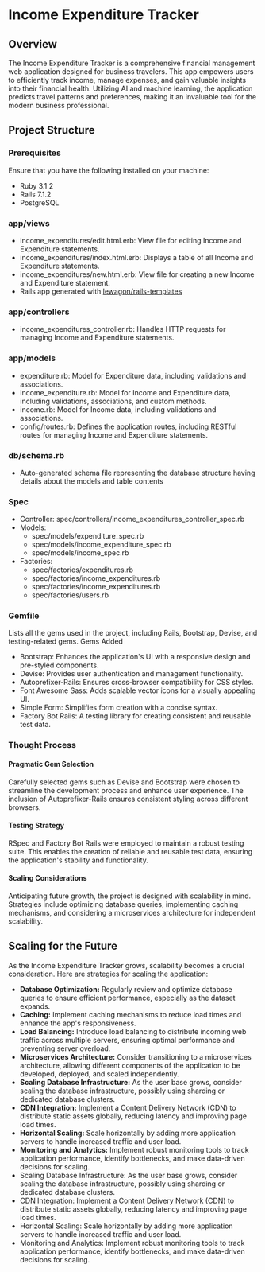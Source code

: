 
# Income Expenditure Tracker

## Overview

The Income Expenditure Tracker is a comprehensive financial management web application designed for business travelers. This app empowers users to efficiently track income, manage expenses, and gain valuable insights into their financial health. Utilizing AI and machine learning, the application predicts travel patterns and preferences, making it an invaluable tool for the modern business professional.

## Project Structure

### Prerequisites

Ensure that you have the following installed on your machine:

- Ruby 3.1.2
- Rails 7.1.2
- PostgreSQL


### app/views
- income_expenditures/edit.html.erb: View file for editing Income and Expenditure statements.
- income_expenditures/index.html.erb: Displays a table of all Income and Expenditure statements.
- income_expenditures/new.html.erb: View file for creating a new Income and Expenditure statement.
- Rails app generated with [lewagon/rails-templates](https://github.com/lewagon/rails-templates)

### app/controllers
- income_expenditures_controller.rb: Handles HTTP requests for managing Income and Expenditure statements.

### app/models
- expenditure.rb: Model for Expenditure data, including validations and associations.
- income_expenditure.rb: Model for Income and Expenditure data, including validations, associations, and custom methods.
- income.rb: Model for Income data, including validations and associations.
- config/routes.rb: Defines the application routes, including RESTful routes for managing Income and Expenditure statements.

### db/schema.rb
- Auto-generated schema file representing the database structure having details about the models and table contents

###  Spec
- Controller: spec/controllers/income_expenditures_controller_spec.rb
- Models: 
  - spec/models/expenditure_spec.rb
  - spec/models/income_expenditure_spec.rb
  - spec/models/income_spec.rb
- Factories:
  - spec/factories/expenditures.rb
  - spec/factories/income_expenditures.rb
  - spec/factories/income_expenditures.rb
  - spec/factories/users.rb

### Gemfile
Lists all the gems used in the project, including Rails, Bootstrap, Devise, and testing-related gems.
Gems Added

- Bootstrap: Enhances the application's UI with a responsive design and pre-styled components.
- Devise: Provides user authentication and management functionality.
- Autoprefixer-Rails: Ensures cross-browser compatibility for CSS styles.
- Font Awesome Sass: Adds scalable vector icons for a visually appealing UI.
- Simple Form: Simplifies form creation with a concise syntax.
- Factory Bot Rails: A testing library for creating consistent and reusable test data.

### Thought Process

#### Pragmatic Gem Selection

Carefully selected gems such as Devise and Bootstrap were chosen to streamline the development process and enhance user experience. The inclusion of Autoprefixer-Rails ensures consistent styling across different browsers.

#### Testing Strategy

RSpec and Factory Bot Rails were employed to maintain a robust testing suite. This enables the creation of reliable and reusable test data, ensuring the application's stability and functionality.

#### Scaling Considerations

Anticipating future growth, the project is designed with scalability in mind. Strategies include optimizing database queries, implementing caching mechanisms, and considering a microservices architecture for independent scalability.

## Scaling for the Future

As the Income Expenditure Tracker grows, scalability becomes a crucial consideration. Here are strategies for scaling the application:

- **Database Optimization:** Regularly review and optimize database queries to ensure efficient performance, especially as the dataset expands.
- **Caching:** Implement caching mechanisms to reduce load times and enhance the app's responsiveness.
- **Load Balancing:** Introduce load balancing to distribute incoming web traffic across multiple servers, ensuring optimal performance and preventing server overload.
- **Microservices Architecture:** Consider transitioning to a microservices architecture, allowing different components of the application to be developed, deployed, and scaled independently.
- **Scaling Database Infrastructure:** As the user base grows, consider scaling the database infrastructure, possibly using sharding or dedicated database clusters.
- **CDN Integration:** Implement a Content Delivery Network (CDN) to distribute static assets globally, reducing latency and improving page load times.
- **Horizontal Scaling:** Scale horizontally by adding more application servers to handle increased traffic and user load.
- **Monitoring and Analytics:** Implement robust monitoring tools to track application performance, identify bottlenecks, and make data-driven decisions for scaling.
- Scaling Database Infrastructure: As the user base grows, consider scaling the database infrastructure, possibly using sharding or dedicated database clusters.
- CDN Integration: Implement a Content Delivery Network (CDN) to distribute static assets globally, reducing latency and improving page load times.
- Horizontal Scaling: Scale horizontally by adding more application servers to handle increased traffic and user load.
- Monitoring and Analytics: Implement robust monitoring tools to track application performance, identify bottlenecks, and make data-driven decisions for scaling.
